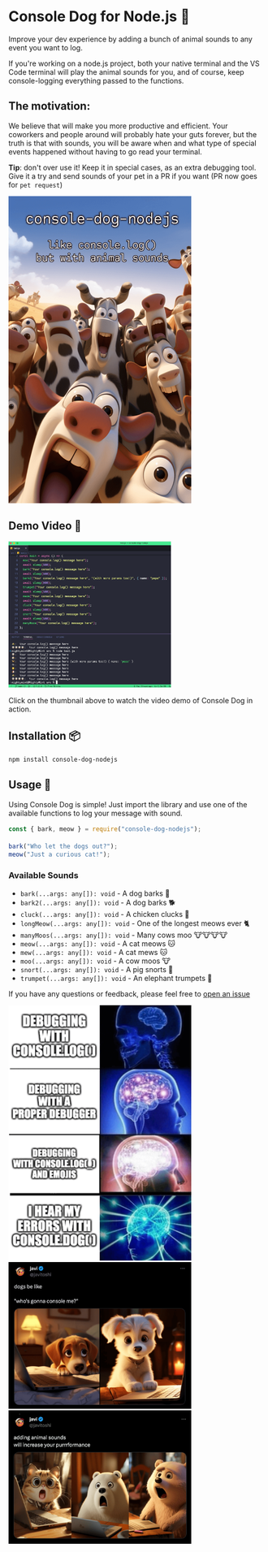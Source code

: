 # Console Dog for Node.js 🐶

Improve your dev experience by adding a bunch of animal sounds to any event you want to log.

If you're working on a node.js project, both your native terminal and the VS Code terminal will play the animal sounds for you, and of course, keep console-logging everything passed to the functions.

## The motivation:

We believe that will make you more productive and efficient.
Your coworkers and people around will probably hate your guts forever,
but the truth is that with sounds, you will be aware when and what type of special events happened without having to go read your terminal.

**Tip**: don't over use it! Keep it in special cases, as an extra debugging tool. Give it a try and send sounds of your pet in a PR if you want (PR now goes for `pet request`)

<img src="console-dog-thumbnail.png" alt="Logo" width="360"/>

## Demo Video 🎥

[<img src="video-thumbnail.png" alt="Watch the demo" width="320"/>](https://javitoshi.com/videos/console-dog-demo.mp4)

Click on the thumbnail above to watch the video demo of Console Dog in action.

## Installation 📦

```bash
npm install console-dog-nodejs
```

## Usage 🚀

Using Console Dog is simple! Just import the library and use one of the available functions to log your message with sound.

```js
const { bark, meow } = require("console-dog-nodejs");

bark("Who let the dogs out?");
meow("Just a curious cat!");
```

### Available Sounds

- `bark(...args: any[]): void` - A dog barks 🐶
- `bark2(...args: any[]): void` - A dog barks 🐕
- `cluck(...args: any[]): void` - A chicken clucks 🐔
- `longMeow(...args: any[]): void` - One of the longest meows ever 🐈
- `manyMoos(...args: any[]): void` - Many cows moo 🐮🐮🐮🐮
- `meow(...args: any[]): void` - A cat meows 🐱
- `mew(...args: any[]): void` - A cat mews 🐱
- `moo(...args: any[]): void` - A cow moos 🐮
- `snort(...args: any[]): void` - A pig snorts 🐷
- `trumpet(...args: any[]): void` - An elephant trumpets 🐘

If you have any questions or feedback, please feel free to [open an issue](https://github.com/JaviEzpeleta/console-dog-nodejs/issues)

<img src="meme1.png" alt="Logo" width="360"/>

<img src="meme2.png" alt="Logo" width="360"/>

<img src="meme3.png" alt="Logo" width="360"/>
